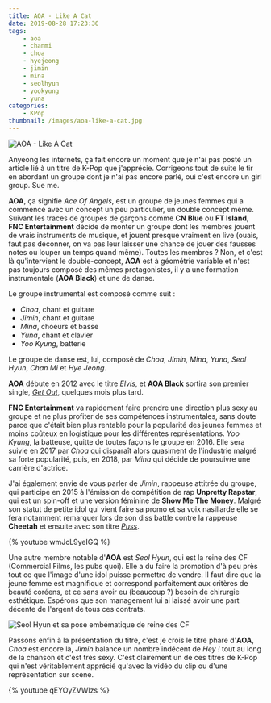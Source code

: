 ```yaml
---
title: AOA - Like A Cat
date: 2019-08-28 17:23:36
tags:
    - aoa
    - chanmi
    - choa
    - hyejeong
    - jimin
    - mina
    - seolhyun
    - yookyung
    - yuna
categories:
    - KPop
thumbnail: /images/aoa-like-a-cat.jpg
---
```


![AOA - Like A Cat](/images/aoa-like-a-cat.jpg)

Anyeong les internets, ça fait encore un moment que je n'ai pas posté un article lié à un titre de K-Pop que j'apprécie. Corrigeons tout de suite le tir en abordant un groupe dont je n'ai pas encore parlé, oui c'est encore un girl group. Sue me.

**AOA**, ça signifie *Ace Of Angels*, est un groupe de jeunes femmes qui a commencé avec un concept un peu particulier, un double concept même. Suivant les traces de groupes de garçons comme **CN Blue** ou **FT Island**, **FNC Entertainment** décide de monter un groupe dont les membres jouent de vrais instruments de musique, et jouent presque vraiment en live (ouais, faut pas déconner, on va pas leur laisser une chance de jouer des fausses notes ou louper un temps quand même). Toutes les membres ? Non, et c'est là qu'intervient le double-concept, **AOA** est à géométrie variable et n'est pas toujours composé des mêmes protagonistes, il y a une formation instrumentale (**AOA Black**) et une de danse.

Le groupe instrumental est composé comme suit :

- *Choa*, chant et guitare
- *Jimin*, chant et guitare
- *Mina*, choeurs et basse
- *Yuna*, chant et clavier
- *Yoo Kyung*, batterie

Le groupe de danse est, lui, composé de *Choa*, *Jimin*, *Mina*, *Yuna*, *Seol Hyun*, *Chan Mi* et *Hye Jeong*.

**AOA** débute en 2012 avec le titre [*Elvis*](https://www.youtube.com/watch?v=e5KOIrBcwj8), et **AOA Black** sortira son premier single, [*Get Out*](https://www.youtube.com/watch?v=3fDnj6zD4gE), quelques mois plus tard.

**FNC Entertainment** va rapidement faire prendre une direction plus sexy au groupe et ne plus profiter de ses compétences instrumentales, sans doute parce que c'était bien plus rentable pour la popularité des jeunes femmes et moins coûteux en logistique pour les différentes représentations. *Yoo Kyung*, la batteuse, quitte de toutes façons le groupe en 2016. Elle sera suivie en 2017 par *Choa* qui disparaît alors quasiment de l'industrie malgré sa forte popularité, puis, en 2018, par *Mina* qui décide de poursuivre une carrière d'actrice.

J'ai également envie de vous parler de *Jimin*, rappeuse attitrée du groupe, qui participe en 2015 à l'émission de compétition de rap **Unpretty Rapstar**, qui est un spin-off et une version féminine de **Show Me The Money**. Malgré son statut de petite idol qui vient faire sa promo et sa voix nasillarde elle se fera notamment remarquer lors de son diss battle contre la rappeuse **Cheetah** et ensuite avec son titre [*Puss*](https://www.youtube.com/watch?v=IGo5X48VPdM).

{% youtube wmJcL9yeIGQ %}

Une autre membre notable d'**AOA** est *Seol Hyun*, qui est la reine des CF (Commercial Films, les pubs quoi). Elle a du faire la promotion d'à peu près tout ce que l'image d'une idol puisse permettre de vendre. Il faut dire que la jeune femme est magnifique et correspond parfaitement aux critères de beauté coréens, et ce sans avoir eu (beaucoup ?) besoin de chirurgie esthétique. Espérons que son management lui ai laissé avoir une part décente de l'argent de tous ces contrats.

![Seol Hyun et sa pose embématique de reine des CF](/images/seolhyun.jpg)

Passons enfin à la présentation du titre, c'est je crois le titre phare d'**AOA**, *Choa* est encore là, *Jimin* balance un nombre indécent de *Hey !* tout au long de la chanson et c'est très sexy. C'est clairement un de ces titres de K-Pop qui n'est véritablement apprécié qu'avec la vidéo du clip ou d'une représentation sur scène.

{% youtube qEYOyZVWlzs %}
